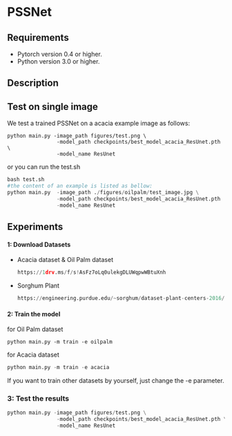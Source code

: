 # PSSNet

## Requirements

- Pytorch version 0.4 or higher.
- Python version 3.0 or higher.

## Description



## Test on single image

We test a trained PSSNet on a acacia example image as follows:

```
python main.py -image_path figures/test.png \
                -model_path checkpoints/best_model_acacia_ResUnet.pth \
                -model_name ResUnet
```

or you can run the test.sh

```python
bash test.sh
#the content of an example is listed as bellow:
python main.py  -image_path ./figures/oilpalm/test_image.jpg \
                -model_path checkpoints/best_model_acacia_ResUnet.pth  \
                -model_name ResUnet
```

## Experiments

#### 1: Download Datasets

* Acacia dataset & Oil Palm dataset

  ```python
  https://1drv.ms/f/s!AsFz7oLq0ulekgDLUWqpwWBtuXnh
  ```

* Sorghum Plant 

  ```python
  https://engineering.purdue.edu/~sorghum/dataset-plant-centers-2016/
  ```

#### 2: Train the model

for Oil Palm dataset

```
python main.py -m train -e oilpalm
```

for Acacia dataset

```python
python main.py -m train -e acacia
```

If you want to train other datasets by yourself, just change the -e parameter.

### 3: Test the results

```python
python main.py -image_path figures/test.png \
                -model_path checkpoints/best_model_acacia_ResUnet.pth \
                -model_name ResUnet
```











